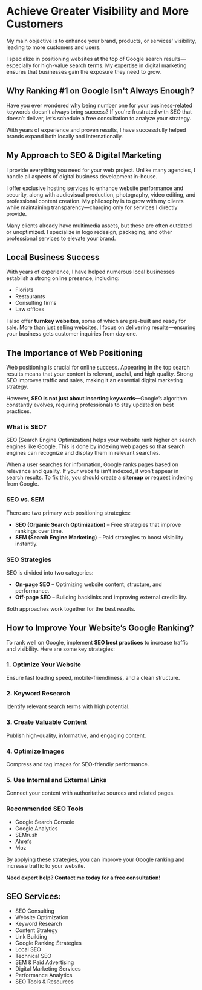 # Achieve Greater Visibility and More Customers  

My main objective is to enhance your brand, products, or services' visibility, leading to more customers and users.  

I specialize in positioning websites at the top of Google search results—especially for high-value search terms. My expertise in digital marketing ensures that businesses gain the exposure they need to grow.  

## Why Ranking #1 on Google Isn't Always Enough?  

Have you ever wondered why being number one for your business-related keywords doesn’t always bring success? If you're frustrated with SEO that doesn’t deliver, let’s schedule a free consultation to analyze your strategy.  

With years of experience and proven results, I have successfully helped brands expand both locally and internationally.  

## My Approach to SEO & Digital Marketing  

I provide everything you need for your web project. Unlike many agencies, I handle all aspects of digital business development in-house.  

I offer exclusive hosting services to enhance website performance and security, along with audiovisual production, photography, video editing, and professional content creation. My philosophy is to grow with my clients while maintaining transparency—charging only for services I directly provide.  

Many clients already have multimedia assets, but these are often outdated or unoptimized. I specialize in logo redesign, packaging, and other professional services to elevate your brand.  

## Local Business Success  

With years of experience, I have helped numerous local businesses establish a strong online presence, including:  
- Florists  
- Restaurants  
- Consulting firms  
- Law offices  

I also offer **turnkey websites**, some of which are pre-built and ready for sale. More than just selling websites, I focus on delivering results—ensuring your business gets customer inquiries from day one.  

## The Importance of Web Positioning  

Web positioning is crucial for online success. Appearing in the top search results means that your content is relevant, useful, and high quality. Strong SEO improves traffic and sales, making it an essential digital marketing strategy.  

However, **SEO is not just about inserting keywords**—Google’s algorithm constantly evolves, requiring professionals to stay updated on best practices.  

### What is SEO?  

SEO (Search Engine Optimization) helps your website rank higher on search engines like Google. This is done by indexing web pages so that search engines can recognize and display them in relevant searches.  

When a user searches for information, Google ranks pages based on relevance and quality. If your website isn’t indexed, it won’t appear in search results. To fix this, you should create a **sitemap** or request indexing from Google.  

### SEO vs. SEM  

There are two primary web positioning strategies:  
- **SEO (Organic Search Optimization)** – Free strategies that improve rankings over time.  
- **SEM (Search Engine Marketing)** – Paid strategies to boost visibility instantly.  

### SEO Strategies  

SEO is divided into two categories:  
- **On-page SEO** – Optimizing website content, structure, and performance.  
- **Off-page SEO** – Building backlinks and improving external credibility.  

Both approaches work together for the best results.  

## How to Improve Your Website’s Google Ranking?  

To rank well on Google, implement **SEO best practices** to increase traffic and visibility. Here are some key strategies:  

### 1. Optimize Your Website  
Ensure fast loading speed, mobile-friendliness, and a clean structure.  

### 2. Keyword Research  
Identify relevant search terms with high potential.  

### 3. Create Valuable Content  
Publish high-quality, informative, and engaging content.  

### 4. Optimize Images  
Compress and tag images for SEO-friendly performance.  

### 5. Use Internal and External Links  
Connect your content with authoritative sources and related pages.  

### Recommended SEO Tools  
- Google Search Console  
- Google Analytics  
- SEMrush  
- Ahrefs  
- Moz  

By applying these strategies, you can improve your Google ranking and increase traffic to your website.  

**Need expert help? Contact me today for a free consultation!**  

<!-- Sidebar Navigation -->

## SEO Services:  

- SEO Consulting  
- Website Optimization  
- Keyword Research  
- Content Strategy  
- Link Building  
- Google Ranking Strategies  
- Local SEO  
- Technical SEO  
- SEM & Paid Advertising  
- Digital Marketing Services  
- Performance Analytics  
- SEO Tools & Resources  
